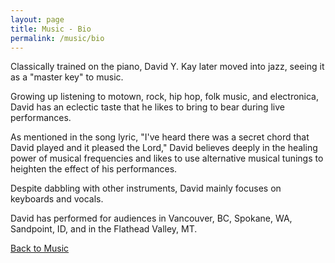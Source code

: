 ```yaml
---
layout: page
title: Music - Bio
permalink: /music/bio
---
```


Classically trained on the piano, David Y. Kay later moved into jazz, seeing it as a "master key" to music. 

Growing up listening to motown, rock, hip hop, folk music, and electronica, David has an eclectic taste that he likes to bring to bear during live performances.

As mentioned in the song lyric, "I've heard there was a secret chord that David played and it pleased the Lord," David believes deeply in the healing power of musical frequencies and likes to use alternative musical tunings to heighten the effect of his performances.

Despite dabbling with other instruments, David mainly focuses on keyboards and vocals.

David has performed for audiences in Vancouver, BC, Spokane, WA, Sandpoint, ID, and in the Flathead Valley, MT.

[Back to Music](/music)
